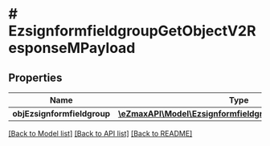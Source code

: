 # # EzsignformfieldgroupGetObjectV2ResponseMPayload

## Properties

Name | Type | Description | Notes
------------ | ------------- | ------------- | -------------
**objEzsignformfieldgroup** | [**\eZmaxAPI\Model\EzsignformfieldgroupResponseCompound**](EzsignformfieldgroupResponseCompound.md) |  |

[[Back to Model list]](../../README.md#models) [[Back to API list]](../../README.md#endpoints) [[Back to README]](../../README.md)
